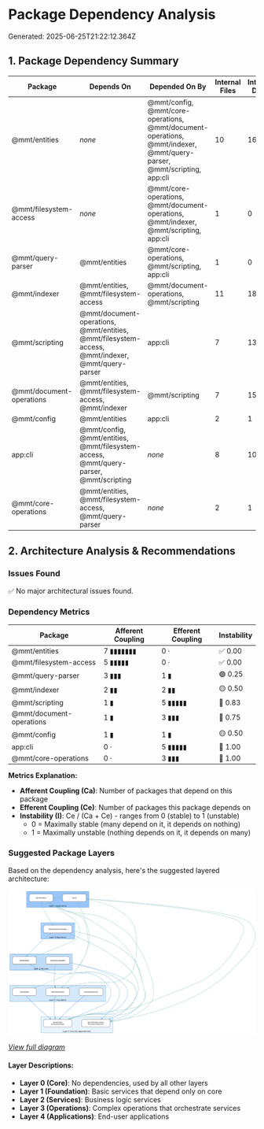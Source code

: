 # Package Dependency Analysis

Generated: 2025-06-25T21:22:12.364Z

## 1. Package Dependency Summary

| Package | Depends On | Depended On By | Internal Files | Internal Deps |
|---------|------------|----------------|----------------|---------------|
| @mmt/entities | _none_ | @mmt/config, @mmt/core-operations, @mmt/document-operations, @mmt/indexer, @mmt/query-parser, @mmt/scripting, app:cli | 10 | 16 |
| @mmt/filesystem-access | _none_ | @mmt/core-operations, @mmt/document-operations, @mmt/indexer, @mmt/scripting, app:cli | 1 | 0 |
| @mmt/query-parser | @mmt/entities | @mmt/core-operations, @mmt/scripting, app:cli | 1 | 0 |
| @mmt/indexer | @mmt/entities, @mmt/filesystem-access | @mmt/document-operations, @mmt/scripting | 11 | 18 |
| @mmt/scripting | @mmt/document-operations, @mmt/entities, @mmt/filesystem-access, @mmt/indexer, @mmt/query-parser | app:cli | 7 | 13 |
| @mmt/document-operations | @mmt/entities, @mmt/filesystem-access, @mmt/indexer | @mmt/scripting | 7 | 15 |
| @mmt/config | @mmt/entities | app:cli | 2 | 1 |
| app:cli | @mmt/config, @mmt/entities, @mmt/filesystem-access, @mmt/query-parser, @mmt/scripting | _none_ | 8 | 10 |
| @mmt/core-operations | @mmt/entities, @mmt/filesystem-access, @mmt/query-parser | _none_ | 2 | 1 |
## 2. Architecture Analysis & Recommendations

### Issues Found

✅ No major architectural issues found.

### Dependency Metrics

| Package | Afferent Coupling | Efferent Coupling | Instability |
|---------|------------------|-------------------|-------------|
| @mmt/entities | 7 ▮▮▮▮▮▮▮ | 0 · | ✅ 0.00 |
| @mmt/filesystem-access | 5 ▮▮▮▮▮ | 0 · | ✅ 0.00 |
| @mmt/query-parser | 3 ▮▮▮ | 1 ▮ | 🟢 0.25 |
| @mmt/indexer | 2 ▮▮ | 2 ▮▮ | 🟡 0.50 |
| @mmt/scripting | 1 ▮ | 5 ▮▮▮▮▮ | 🔴 0.83 |
| @mmt/document-operations | 1 ▮ | 3 ▮▮▮ | 🔴 0.75 |
| @mmt/config | 1 ▮ | 1 ▮ | 🟡 0.50 |
| app:cli | 0 · | 5 ▮▮▮▮▮ | 🔴 1.00 |
| @mmt/core-operations | 0 · | 3 ▮▮▮ | 🔴 1.00 |

**Metrics Explanation:**
- **Afferent Coupling (Ca)**: Number of packages that depend on this package
- **Efferent Coupling (Ce)**: Number of packages this package depends on
- **Instability (I)**: Ce / (Ca + Ce) - ranges from 0 (stable) to 1 (unstable)
  - 0 = Maximally stable (many depend on it, it depends on nothing)
  - 1 = Maximally unstable (nothing depends on it, it depends on many)

### Suggested Package Layers

Based on the dependency analysis, here's the suggested layered architecture:

![Package Layers Diagram](./package-layers.svg)

_[View full diagram](./package-layers.svg)_

#### Layer Descriptions:

- **Layer 0 (Core)**: No dependencies, used by all other layers
- **Layer 1 (Foundation)**: Basic services that depend only on core
- **Layer 2 (Services)**: Business logic services
- **Layer 3 (Operations)**: Complex operations that orchestrate services
- **Layer 4 (Applications)**: End-user applications
